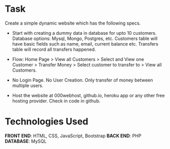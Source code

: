 # Task
Create a simple dynamic website which has the following specs.

* Start with creating a dummy data in database for upto 10 customers. Database options: Mysql, Mongo, Postgres, etc. Customers table will have basic fields such as name, email, current balance etc. Transfers table will record all transfers happened.

* Flow: Home Page > View all Customers > Select and View one Customer > Transfer Money > Select customer to transfer to > View all Customers.

* No Login Page. No User Creation. Only transfer of money between multiple users.

* Host the website at 000webhost, github.io, heroku app or any other free hosting provider. Check in code in github.

# Technologies Used
__FRONT END__: HTML, CSS, JavaScript, Bootstrap __BACK END__: PHP __DATABASE__: MySQL
